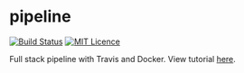 # pipeline

[![Build Status](https://travis-ci.org/kalyons11/pipeline.svg?branch=master)](https://travis-ci.org/kalyons11/pipeline) [![MIT Licence](https://badges.frapsoft.com/os/mit/mit.svg?v=103)](https://opensource.org/licenses/mit-license.php)

Full stack pipeline with Travis and Docker. View tutorial [here](https://medium.com/bettercode/how-to-build-a-modern-ci-cd-pipeline-5faa01891a5b).
